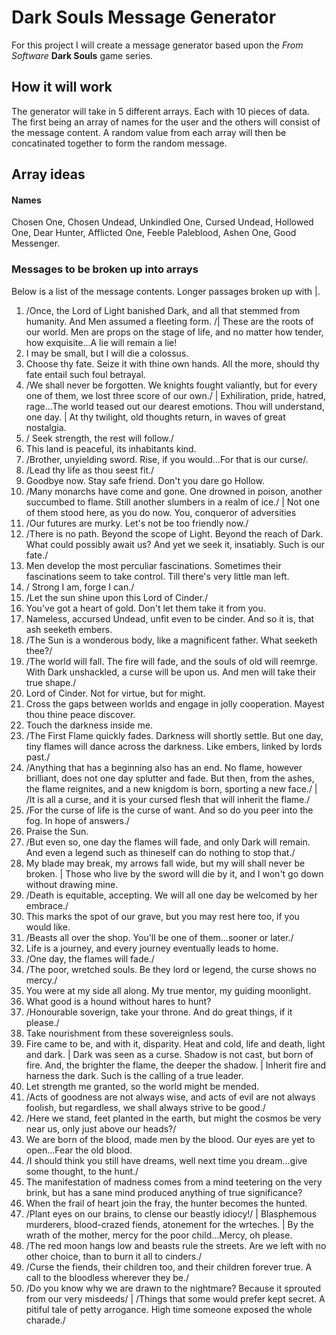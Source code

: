 # Dark Souls Message Generator #
For this project I will create a message generator based upon the *From Software* **Dark Souls** game series. 
## How it will work ##
The generator will take in 5 different arrays. Each with 10 pieces of data. The first being an array of names for the user and the others will consist of the message content. A random value from each array will then be concatinated together to form the random message.
## Array ideas ##
#### Names ####
Chosen One, Chosen Undead, Unkindled One, Cursed Undead, Hollowed One, Dear Hunter, Afflicted One, Feeble Paleblood, Ashen One, Good Messenger.
### Messages to be broken up into arrays ###

Below is a list of the message contents. Longer passages broken up with |. 
1. /Once, the Lord of Light banished Dark, and all that stemmed from humanity. And Men assumed a fleeting form. /| These are the roots of our world. Men are props on the stage of life, and no matter how tender, how exquisite...A lie will remain a lie!
2. I may be small, but I will die a colossus.
3. Choose thy fate. Seize it with thine own hands. All the more, should thy fate entail such foul betrayal.
4. /We shall never be forgotten. We knights fought valiantly, but for every one of them, we lost three score of our own./ | Exhiliration, pride, hatred, rage...The world teased out our dearest emotions. Thou will understand, one day. | At thy twilight, old thoughts return, in waves of great nostalgia.
5. / Seek strength, the rest will follow./
6. This land is peaceful, its inhabitants kind.
7. /Brother, unyielding sword. Rise, if you would...For that is our curse/.
8. /Lead thy life as thou seest fit./
9. Goodbye now. Stay safe friend. Don't you dare go Hollow.
10. /Many monarchs have come and gone. One drowned in poison, another succumbed to flame. Still another slumbers in a realm of ice./ | Not one of them stood here, as you do now. You, conqueror of adversities
11. /Our futures are murky. Let's not be too friendly now./
12. /There is no path. Beyond the scope of Light. Beyond the reach of Dark. What could possibly await us? And yet we seek it, insatiably. Such is our fate./
13. Men develop the most perculiar fascinations. Sometimes their fascinations seem to take control. Till there's very little man left.
14. / Strong I am, forge I can./
15. /Let the sun shine upon this Lord of Cinder./
16. You've got a heart of gold. Don't let them take it from you.
17. Nameless, accursed Undead, unfit even to be cinder. And so it is, that ash seeketh embers.
18. /The Sun is a wonderous body, like a magnificent father. What seeketh thee?/
19. /The world will fall. The fire will fade, and the souls of old will reemrge. With Dark unshackled, a curse will be upon us. And men will take their true shape./
20. Lord of Cinder. Not for virtue, but for might.
21. Cross the gaps between worlds and engage in jolly cooperation. Mayest thou thine peace discover.
22. Touch the darkness inside me.
23. /The First Flame quickly fades. Darkness will shortly settle. But one day, tiny flames will dance across the darkness. Like embers, linked by lords past./
24. /Anything that has a beginning also has an end. No flame, however brilliant, does not one day splutter and fade. But then, from the ashes, the flame reignites, and a new knigdom is born, sporting a new face./ | /It is all a curse, and it is your cursed flesh that will inherit the flame./
25. /For the curse of life is the curse of want. And so do you peer into the fog. In hope of answers./
26. Praise the Sun.
27. /But even so, one day the flames will fade, and only Dark will remain. And even a legend such as thineself can do nothing to stop that./
28. My blade may break, my arrows fall wide, but my will shall never be broken. | Those who live by the sword will die by it, and I won't go down without drawing mine.
29. /Death is equitable, accepting. We will all one day be welcomed by her embrace./
30. This marks the spot of our grave, but you may rest here too, if you would like.
31. /Beasts all over the shop. You'll be one of them...sooner or later./
32. Life is a journey, and every journey eventually leads to home.
33. /One day, the flames will fade./
34. /The poor, wretched souls. Be they lord or legend, the curse shows no mercy./
35. You were at my side all along. My true mentor, my guiding moonlight.
36. What good is a hound without hares to hunt?
37. /Honourable soverign, take your throne. And do great things, if it please./
38. Take nourishment from these sovereignless souls.
39. Fire came to be, and with it, disparity. Heat and cold, life and death, light and dark. | Dark was seen as a curse. Shadow is not cast, but born of fire. And, the brighter the flame, the deeper the shadow. | Inherit fire and harness the dark. Such is the calling of a true leader. 
40. Let strength me granted, so the world might be mended.
41. /Acts of goodness are not always wise, and acts of evil are not always foolish, but regardless, we shall always strive to be good./
42. /Here we stand, feet planted in the earth, but might the cosmos be very near us, only just above our heads?/
43. We are born of the blood, made men by the blood. Our eyes are yet to open...Fear the old blood.
44. /I should think you still have dreams, well next time you dream...give some thought, to the hunt./
45. The manifestation of madness comes from a mind teetering on the very brink, but has a sane mind produced anything of true significance?
46. When the frail of heart join the fray, the hunter becomes the hunted.
47. /Plant eyes on our brains, to clense our beastly idiocy!/ | Blasphemous murderers, blood-crazed fiends, atonement for the wrteches. | By the wrath of the mother, mercy for the poor child...Mercy, oh please.
48. /The red moon hangs low and beasts rule the streets. Are we left with no other choice, than to burn it all to cinders./
49. /Curse the fiends, their children too, and their children forever true. A call to the bloodless wherever they be./
50. /Do you know why we are drawn to the nightmare? Because it sprouted from our very misdeeds/ | /Things that some would prefer kept secret. A pitiful tale of petty arrogance. High time someone exposed the whole charade./

